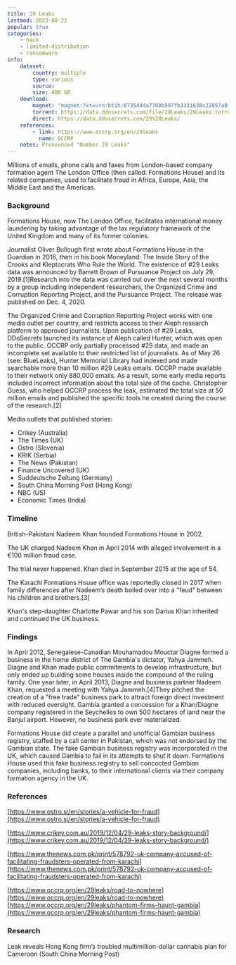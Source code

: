 ```yaml
---
title: 29 Leaks
lastmod: 2023-08-22
popular: true
categories:
    - hack
    - limited-distribution
    - ransomware
info:
    dataset:
        country: multiple
        type: various
        source:
        size: 400 GB
    download:
        magnet: "magnet:?xt=urn:btih:673544da778bb597fb3331638c22857a8f6ed623&dn=29Leaks&tr=udp://tracker.coppersurfer.tk:6969/announce&tr=udp://exodus.desync.com:6969/announce&tr=udp://tracker.leechers-paradise.org:6969/announce&tr=http://tracker.opentrackr.org:1337/announce&tr=udp://public.popcorn-tracker.org:6969/announce&tr=http://104.28.1.30:8080/announce&tr=http://104.28.16.69/announce&tr=http://107.150.14.110:6969/announce&tr=http://109.121.134.121:1337/announce&tr=http://114.55.113.60:6969/announce&tr=http://125.227.35.196:6969/announce&tr=http://128.199.70.66:5944/announce&tr=http://157.7.202.64:8080/announce&tr=http://158.69.146.212:7777/announce&tr=http://173.254.204.71:1096/announce&tr=http://178.175.143.27/announce&tr=http://178.33.73.26:2710/announce&tr=http://182.176.139.129:6969/announce&tr=http://185.5.97.139:8089/announce&tr=http://188.165.253.109:1337/announce&tr=http://194.106.216.222/announce&tr=http://195.123.209.37:1337/announce&tr=http://210.244.71.25:6969/announce&tr=http://210.244.71.26:6969/announce&tr=http://213.159.215.198:6970/announce&tr=http://213.163.67.56:1337/announce&tr=http://37.19.5.139:6969/announce&tr=http://37.19.5.155:6881/announce&tr=http://46.4.109.148:6969/announce&tr=http://5.79.249.77:6969/announce&tr=http://5.79.83.193:2710/announce&tr=http://51.254.244.161:6969/announce&tr=http://59.36.96.77:6969/announce&tr=http://74.82.52.209:6969/announce&tr=http://80.246.243.18:6969/announce&tr=http://81.200.2.231/announce&tr=http://85.17.19.180/announce&tr=http://87.248.186.252:8080/announce&tr=http://87.253.152.137/announce&tr=http://91.216.110.47/announce&tr=http://91.217.91.21:3218/announce&tr=http://91.218.230.81:6969/announce&tr=http://93.92.64.5/announce&tr=http://atrack.pow7.com/announce&tr=http://bt.henbt.com:2710/announce&tr=http://bt.pusacg.org:8080/announce&tr=http://bt2.careland.com.cn:6969/announce&tr=http://explodie.org:6969/announce&tr=http://mgtracker.org:2710/announce&tr=http://mgtracker.org:6969/announce&tr=http://open.acgtracker.com:1096/announce&tr=http://open.lolicon.eu:7777/announce&tr=http://open.touki.ru/announce.php&tr=http://p4p.arenabg.ch:1337/announce&tr=http://p4p.arenabg.com:1337/announce&tr=http://pow7.com:80/announce&tr=http://retracker.gorcomnet.ru/announce&tr=http://retracker.krs-ix.ru/announce&tr=http://retracker.krs-ix.ru:80/announce&tr=http://secure.pow7.com/announce&tr=http://t1.pow7.com/announce&tr=http://t2.pow7.com/announce&tr=http://thetracker.org:80/announce&tr=http://torrent.gresille.org/announce&tr=http://torrentsmd.com:8080/announce&tr=http://tracker.aletorrenty.pl:2710/announce&tr=http://tracker.baravik.org:6970/announce&tr=http://tracker.bittor.pw:1337/announce&tr=http://tracker.bittorrent.am/announce&tr=http://tracker.calculate.ru:6969/announce&tr=http://tracker.dler.org:6969/announce&tr=http://tracker.dutchtracking.com/announce&tr=http://tracker.dutchtracking.com:80/announce&tr=http://tracker.dutchtracking.nl/announce&tr=http://tracker.dutchtracking.nl:80/announce&tr=http://tracker.edoardocolombo.eu:6969/announce&tr=http://tracker.ex.ua/announce&tr=http://tracker.ex.ua:80/announce&tr=http://tracker.filetracker.pl:8089/announce&tr=http://tracker.flashtorrents.org:6969/announce&tr=http://tracker.grepler.com:6969/announce&tr=http://tracker.internetwarriors.net:1337/announce&tr=http://tracker.kicks-ass.net/announce&tr=http://tracker.kicks-ass.net:80/announce&tr=http://tracker.kuroy.me:5944/announce&tr=http://tracker.mg64.net:6881/announce&tr=http://tracker.opentrackr.org:1337/announce&tr=http://tracker.skyts.net:6969/announce&tr=http://tracker.tfile.me/announce&tr=http://tracker.tiny-vps.com:6969/announce&tr=http://tracker.tvunderground.org.ru:3218/announce&tr=http://tracker.yoshi210.com:6969/announce&tr=http://tracker1.wasabii.com.tw:6969/announce&tr=http://tracker2.itzmx.com:6961/announce&tr=http://tracker2.wasabii.com.tw:6969/announce&tr=http://www.wareztorrent.com/announce&tr=http://www.wareztorrent.com:80/announce&tr=https://104.28.17.69/announce&tr=https://www.wareztorrent.com/announce&tr=udp://107.150.14.110:6969/announce&tr=udp://109.121.134.121:1337/announce&tr=udp://114.55.113.60:6969/announce&tr=udp://128.199.70.66:5944/announce&tr=udp://151.80.120.114:2710/announce&tr=udp://168.235.67.63:6969/announce&tr=udp://178.33.73.26:2710/announce&tr=udp://182.176.139.129:6969/announce&tr=udp://185.5.97.139:8089/announce&tr=udp://185.86.149.205:1337/announce&tr=udp://188.165.253.109:1337/announce&tr=udp://191.101.229.236:1337/announce&tr=udp://194.106.216.222:80/announce&tr=udp://195.123.209.37:1337/announce&tr=udp://195.123.209.40:80/announce&tr=udp://208.67.16.113:8000/announce&tr=udp://213.163.67.56:1337/announce&tr=udp://37.19.5.155:2710/announce&tr=udp://46.4.109.148:6969/announce&tr=udp://5.79.249.77:6969/announce&tr=udp://5.79.83.193:6969/announce&tr=udp://51.254.244.161:6969/announce&tr=udp://62.138.0.158:6969/announce&tr=udp://62.212.85.66:2710/announce&tr=udp://74.82.52.209:6969/announce&tr=udp://85.17.19.180:80/announce&tr=udp://89.234.156.205:80/announce&tr=udp://9.rarbg.com:2710/announce&tr=udp://9.rarbg.me:2780/announce&tr=udp://9.rarbg.to:2730/announce&tr=udp://91.218.230.81:6969/announce&tr=udp://94.23.183.33:6969/announce&tr=udp://bt.xxx-tracker.com:2710/announce&tr=udp://eddie4.nl:6969/announce&tr=udp://explodie.org:6969/announce&tr=udp://mgtracker.org:2710/announce&tr=udp://open.stealth.si:80/announce&tr=udp://p4p.arenabg.com:1337/announce&tr=udp://shadowshq.eddie4.nl:6969/announce&tr=udp://shadowshq.yi.org:6969/announce&tr=udp://torrent.gresille.org:80/announce&tr=udp://tracker.aletorrenty.pl:2710/announce&tr=udp://tracker.bittor.pw:1337/announce&tr=udp://tracker.coppersurfer.tk:6969/announce&tr=udp://tracker.eddie4.nl:6969/announce&tr=udp://tracker.ex.ua:80/announce&tr=udp://tracker.filetracker.pl:8089/announce&tr=udp://tracker.flashtorrents.org:6969/announce&tr=udp://tracker.grepler.com:6969/announce&tr=udp://tracker.ilibr.org:80/announce&tr=udp://tracker.internetwarriors.net:1337/announce&tr=udp://tracker.kicks-ass.net:80/announce&tr=udp://tracker.kuroy.me:5944/announce&tr=udp://tracker.leechers-paradise.org:6969/announce&tr=udp://tracker.mg64.net:2710/announce&tr=udp://tracker.mg64.net:6969/announce&tr=udp://tracker.opentrackr.org:1337/announce&tr=udp://tracker.piratepublic.com:1337/announce&tr=udp://tracker.sktorrent.net:6969/announce&tr=udp://tracker.skyts.net:6969/announce&tr=udp://tracker.tiny-vps.com:6969/announce&tr=udp://tracker.yoshi210.com:6969/announce&tr=udp://tracker2.indowebster.com:6969/announce&tr=udp://tracker4.piratux.com:6969/announce&tr=udp://zer0day.ch:1337/announce&tr=udp://zer0day.to:1337/announce"
        torrent: https://data.ddosecrets.com/file/29Leaks/29Leaks.torrent
        direct: https://data.ddosecrets.com/29%20Leaks/
    references:
        - link: https://www.occrp.org/en/29leaks
          name: OCCRP
    notes: Pronounced "Number 29 Leaks"
---
```


Millions of emails, phone calls and faxes from London-based company formation agent The London Office (then called: Formations House) and its related companies, used to facilitate fraud in Africa, Europe, Asia, the Middle East and the Americas.

### Background

Formations House, now The London Office, facilitates international money laundering by taking advantage of the lax regulatory framework of the United Kingdom and many of its former colonies.

Journalist Oliver Bullough first wrote about Formations House in the Guardian in 2016, then in his book Moneyland: The Inside Story of the Crooks and Kleptocrats Who Rule the World. The existence of #29 Leaks data was announced by Barrett Brown of Pursuance Project on July 29, 2019.[1]Research into the data was carried out over the next several months by a group including independent researchers, the Organized Crime and Corruption Reporting Project, and the Pursuance Project. The release was published on Dec. 4, 2020.

The Organized Crime and Corruption Reporting Project works with one media outlet per country, and restricts access to their Aleph research platform to approved journalists. Upon publication of #29 Leaks, DDoSecrets launched its instance of Aleph called Hunter, which was open to the public. OCCRP only partially processed #29 data, and made an incomplete set available to their restricted list of journalists. As of May 26 (see: BlueLeaks), Hunter Memorial Library had indexed and made searchable more than 10 million #29 Leaks emails. OCCRP made available to their network only 880,000 emails. As a result, some early media reports included incorrect information about the total size of the cache. Christopher Guess, who helped OCCRP process the leak, estimated the total size at 50 million emails and published the specific tools he created during the course of the research.[2]

Media outlets that published stories:
- Crikey (Australia)
- The Times (UK)
- Ostro (Slovenia)
- KRIK (Serbia)
- The News (Pakistan)
- Finance Uncovered (UK)
- Suddeutsche Zeitung (Germany)
- South China Morning Post (Hong Kong)
- NBC (US)
- Economic Times (India)

### Timeline

British-Pakistani Nadeem Khan founded Formations House in 2002.

The UK charged Nadeem Khan in April 2014 with alleged involvement in a €100 million fraud case.

The trial never happened. Khan died in September 2015 at the age of 54.

The Karachi Formations House office was reportedly closed in 2017 when family differences after Nadeem’s death boiled over into a "feud" between his children and brothers.[3]

Khan's step-daughter Charlotte Pawar and his son Darius Khan inherited and continued the UK business.

### Findings

In April 2012, Senegalese-Canadian Mouhamadou Mouctar Diagne formed a business in the home district of The Gambia's dictator, Yahya Jammeh. Diagne and Khan made public commitments to develop infrastructure, but only ended up building some houses inside the compound of the ruling family. One year later, in April 2013, Diagne and business partner Nadeem Khan, requested a meeting with Yahya Jammeh.[4]They pitched the creation of a "free trade" business park to attract foreign direct investment with reduced oversight. Gambia granted a concession for a Khan/Diagne company registered in the Seychelles to own 500 hectares of land near the Banjul airport. However, no business park ever materialized.

Formations House did create a parallel and unofficial Gambian business registry, staffed by a call center in Pakistan, which was not endorsed by the Gambian state. The fake Gambian business registry was incorporated in the UK, which caused Gambia to fail in its attempts to shut it down. Formations House used this fake business registry to sell concocted Gambian companies, including banks, to their international clients via their company formation agency in the UK.

### References

[https://www.ostro.si/en/stories/a-vehicle-for-fraud](https://www.ostro.si/en/stories/a-vehicle-for-fraud)

[https://www.crikey.com.au/2019/12/04/29-leaks-story-background/](https://www.crikey.com.au/2019/12/04/29-leaks-story-background/)

[https://www.thenews.com.pk/print/578792-uk-company-accused-of-facilitating-fraudsters-operated-from-karachi](https://www.thenews.com.pk/print/578792-uk-company-accused-of-facilitating-fraudsters-operated-from-karachi)

[https://www.occrp.org/en/29leaks/road-to-nowhere](https://www.occrp.org/en/29leaks/road-to-nowhere)
[https://www.occrp.org/en/29leaks/phantom-firms-haunt-gambia](https://www.occrp.org/en/29leaks/phantom-firms-haunt-gambia)



### Research

Leak reveals Hong Kong firm’s troubled multimillion-dollar cannabis plan for Cameroon (South China Morning Post)
